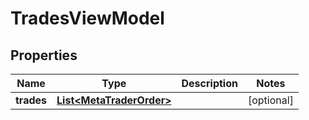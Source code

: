 
# TradesViewModel

## Properties
Name | Type | Description | Notes
------------ | ------------- | ------------- | -------------
**trades** | [**List&lt;MetaTraderOrder&gt;**](MetaTraderOrder.md) |  |  [optional]




